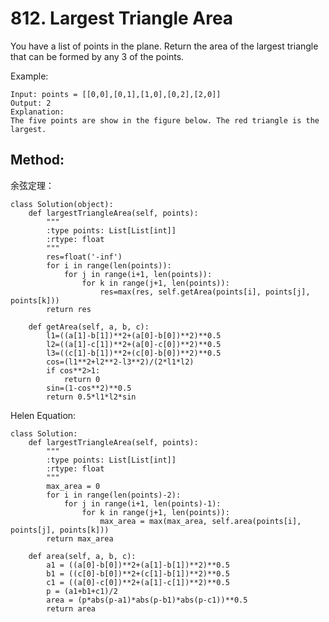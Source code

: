 # 812. Largest Triangle Area

You have a list of points in the plane. Return the area of the largest triangle that can be formed by any 3 of the points.

Example:

    Input: points = [[0,0],[0,1],[1,0],[0,2],[2,0]]
    Output: 2
    Explanation: 
    The five points are show in the figure below. The red triangle is the largest.
    
## Method:

余弦定理：

    class Solution(object):
        def largestTriangleArea(self, points):
            """
            :type points: List[List[int]]
            :rtype: float
            """
            res=float('-inf')
            for i in range(len(points)):
                for j in range(i+1, len(points)):
                    for k in range(j+1, len(points)):
                        res=max(res, self.getArea(points[i], points[j], points[k]))
            return res
            
        def getArea(self, a, b, c):
            l1=((a[1]-b[1])**2+(a[0]-b[0])**2)**0.5
            l2=((a[1]-c[1])**2+(a[0]-c[0])**2)**0.5
            l3=((c[1]-b[1])**2+(c[0]-b[0])**2)**0.5
            cos=(l1**2+l2**2-l3**2)/(2*l1*l2)
            if cos**2>1:
                return 0
            sin=(1-cos**2)**0.5
            return 0.5*l1*l2*sin
            
Helen Equation:

    class Solution:
        def largestTriangleArea(self, points):
            """
            :type points: List[List[int]]
            :rtype: float
            """
            max_area = 0
            for i in range(len(points)-2):
                for j in range(i+1, len(points)-1):
                    for k in range(j+1, len(points)):
                        max_area = max(max_area, self.area(points[i], points[j], points[k]))
            return max_area
                        
        def area(self, a, b, c):
            a1 = ((a[0]-b[0])**2+(a[1]-b[1])**2)**0.5
            b1 = ((c[0]-b[0])**2+(c[1]-b[1])**2)**0.5
            c1 = ((a[0]-c[0])**2+(a[1]-c[1])**2)**0.5
            p = (a1+b1+c1)/2
            area = (p*abs(p-a1)*abs(p-b1)*abs(p-c1))**0.5
            return area